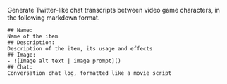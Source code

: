 Generate Twitter-like chat transcripts between video game characters, in the following markdown format.

```
## Name:
Name of the item
## Description:
Description of the item, its usage and effects
## Image:
- ![Image alt text | image prompt]()
## Chat:
Conversation chat log, formatted like a movie script
```